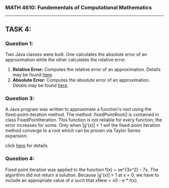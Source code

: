 ### MATH 4610: Fundementals of Computational Mathematics 
***

## TASK 4:

### Question 1:

Two Java classes were built. One calculates the absolute error of an approximation while the other calculates the relative error. 

1. **Relative Error:** Computes the relative error of an approximation. Details may be found [here](https://github.com/HyrumHansen/math4610/blob/main/code/task4/RelativeError.md).
2. **Absolute Error:** Computes the absolute error of an approximation. Details may be found [here](https://github.com/HyrumHansen/math4610/blob/main/code/task4/AbsoluteError.md).

### Question 3: 

A Java program was written to approximate a function's root using the fixed-point-iteration method. The method .fixedPointRoot() is contained in class FixedPointIteration. This function is not reliable for every function; the error increases for some. Only when |g'(x)| < 1 will the fixed-point iteration method converge to a root which can be proven via Taylor Series expansion.

click [here](https://github.com/HyrumHansen/math4610/blob/main/code/task4/FixedPointIteration.md) for details.

### Question 4:

Fixed point iteration was applied to the function f(x) = xe^{3x^2} - 7x. The algorithm did not return a solution. Because |g'(x)| > 1 at x = 0, we have to include  an appropriate value of *e* such that xNew = x0 - *e* * f(x).

